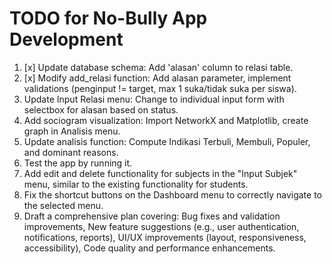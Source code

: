 # TODO for No-Bully App Development

1. [x] Update database schema: Add 'alasan' column to relasi table.
2. [x] Modify add_relasi function: Add alasan parameter, implement validations (penginput != target, max 1 suka/tidak suka per siswa).
3. Update Input Relasi menu: Change to individual input form with selectbox for alasan based on status.
4. Add sociogram visualization: Import NetworkX and Matplotlib, create graph in Analisis menu.
5. Update analisis function: Compute Indikasi Terbuli, Membuli, Populer, and dominant reasons.
6. Test the app by running it.
7. Add edit and delete functionality for subjects in the "Input Subjek" menu, similar to the existing functionality for students.
8. Fix the shortcut buttons on the Dashboard menu to correctly navigate to the selected menu.
9. Draft a comprehensive plan covering: Bug fixes and validation improvements, New feature suggestions (e.g., user authentication, notifications, reports), UI/UX improvements (layout, responsiveness, accessibility), Code quality and performance enhancements.

